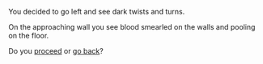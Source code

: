 You decided to go left and see dark twists and turns. 

On the approaching wall you see blood smearled on the walls and pooling on the floor. 

Do you [proceed](https://github.com/abdelk7344/adventure-story-project/blob/master/maze/left-get-eaten.md) or [go back](https://github.com/abdelk7344/adventure-story-project/blob/master/maze/left-back.md)?

